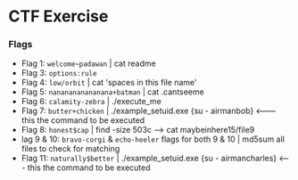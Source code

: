 # CTF Exercise

### Flags
- Flag 1: `welcome~padawan` | cat readme
- Flag 3: `options:rule`
- Flag 4: `low/orbit`  | cat 'spaces in this file name'
- Flag 5: `nananananananana+batman`  | cat .cantseeme
- Flag 6: `calamity-zebra`  | ./execute_me
- Flag 7: `butter+chicken` | ./example_setuid.exe {su - airmanbob} <--- this the command to be executed
- Flag 8: `honest$cap`  | find -size 503c --> cat maybeinhere15/file9
- lag 9 & 10: `bravo-corgi` & `echo-heeler` flags for both 9 & 10 | md5sum all files to check for matching
- Flag 11: `naturally$better`  | ./example_setuid.exe {su - airmancharles} <--- this the command to be executed
